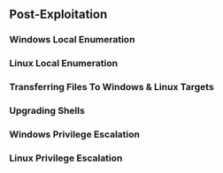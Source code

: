 ## Post-Exploitation
### Windows Local Enumeration
### Linux Local Enumeration
### Transferring Files To Windows & Linux Targets
### Upgrading Shells
### Windows Privilege Escalation
### Linux Privilege Escalation
